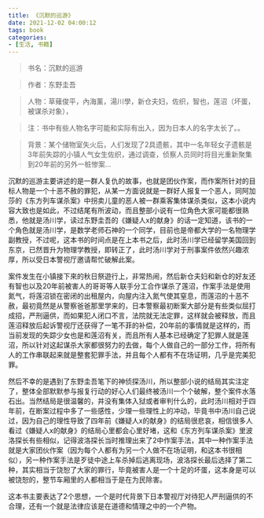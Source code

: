 ```yaml
---
title: 《沉默的巡游》
date: 2021-12-02 04:00:12
tags: book
categories:
- [生活, 书籍]
---
```


> 书名：沉默的巡游

> 作者：东野圭吾

> 人物：草薙俊平，內海薰，湯川學，新仓夫妇，佐织，智也，莲沼（坏蛋，被谋杀对象），

> 注：书中有些人物名字可能和实际有出入，因为日本人的名字太长了。。

> 背景：某个储物室失火后，人们发现了2具遗骸，其中一名年轻女子遗骸是3年前失踪的小镇人气女生佐织，通过调查，侦察人员同时将目光重新聚集到20年前的另外一桩惨案...

沉默的巡游主要讲述的是一群人复仇的故事，也就是团伙作案，而作案所针对的目标人物是一个十恶不赦的罪犯，从某一方面说就是一群好人报复一个恶人，同阿加莎的《东方列车谋杀案》中拐卖儿童的恶人被一群乘客集体谋杀类似，这本小说内容大致也是如此，不过结尾有所波动，而且整部小说有一位角色大家可能都很熟悉，他就是汤川学，读过东野圭吾的《嫌疑人x的献身》的话一定知道，该书的一个角色就是汤川学，是数学老师石神的一个同学，目前也是帝都大学的一名物理学副教授，不过呢，这本书的时间点是在上本书之后，此时汤川学已经留学美国回到东京，已然晋升为物理学教授，即转正了，此时汤川学对于刑事案件依然兴趣浓厚，所以受日本警视厅邀请帮忙破解此案。

案件发生在小镇接下來的秋日祭遊行上，非常热闹，然后新仓夫妇和新仓的好友还有智也以及20年前被害人的哥哥等人联手分工合作谋杀了莲沼，作案手法是使用氮气，将莲沼锁在密闭的出租屋内，向屋内注入氮气使其窒息，而莲沼的十恶不赦，最初竟然是从警察爸爸那里学来的，日本警察最初断案大部分是有些类似屈打成招，严刑逼供，而如果犯人闭口不言，法院就无法定罪，这样就会被释放，而且莲沼释放后起诉警视厅还获得了一笔不菲的补偿，20年前的事情就是这样的，而当前发现的失踪少女也是和莲沼有关，而且所有人基本已经确定了犯罪人就是莲沼，所以针对这起谋杀大家都很努力的去做，每个人做自己的一部分工作，将所有人的工作串联起来就是整套犯罪手法，并且每个人都有不在场证明，几乎是完美犯罪。

然后不幸的是遇到了东野圭吾笔下的神侦探汤川，所以整部小说的结局其实注定了，整体全部默默参与报复行动的好心人们最终被汤川一个个破解，整个案件水落石出。当然结局是很温馨的，并没有集体入狱或者审判什么的，此时汤川相对于四年前，在断案过程中多了一些感性，少理一些理性上的冲动，毕竟书中汤川自己说过，因为自己的理性导致了四年前《嫌疑人x的献身》的结局很悲哀，相信很多人看过《嫌疑人x的献身》的结局心里都会心里好堵，这和《东方列车谋杀案》里波洛探长有些相似，记得波洛探长当时推理出来了2中作案手法，其中一种作案手法就是大家团伙作案（因为每个人都有为另一个人做不在场证明，和这本书很相似），另一种作案手法是歹徒中途上车杀掉后逃离现场，波洛探长最后选择了第二种，其实相当于饶恕了大家的罪行，毕竟被害人是一个十足的坏蛋，这本身是可以被饶恕的，整节车厢里的人都相当于是在为民除害。

这本书主要表达了2个思想，一个是时代背景下日本警视厅对待犯人严刑逼供的不合理，还有一个就是法律应该是在道德和情理之中的一个产物。